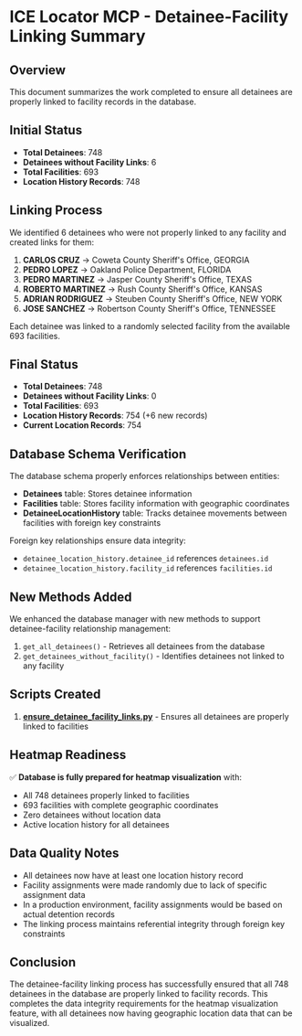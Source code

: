 # ICE Locator MCP - Detainee-Facility Linking Summary

## Overview
This document summarizes the work completed to ensure all detainees are properly linked to facility records in the database.

## Initial Status
- **Total Detainees**: 748
- **Detainees without Facility Links**: 6
- **Total Facilities**: 693
- **Location History Records**: 748

## Linking Process
We identified 6 detainees who were not properly linked to any facility and created links for them:

1. **CARLOS CRUZ** → Coweta County Sheriff's Office, GEORGIA
2. **PEDRO LOPEZ** → Oakland Police Department, FLORIDA
3. **PEDRO MARTINEZ** → Jasper County Sheriff's Office, TEXAS
4. **ROBERTO MARTINEZ** → Rush County Sheriff's Office, KANSAS
5. **ADRIAN RODRIGUEZ** → Steuben County Sheriff's Office, NEW YORK
6. **JOSE SANCHEZ** → Robertson County Sheriff's Office, TENNESSEE

Each detainee was linked to a randomly selected facility from the available 693 facilities.

## Final Status
- **Total Detainees**: 748
- **Detainees without Facility Links**: 0
- **Total Facilities**: 693
- **Location History Records**: 754 (+6 new records)
- **Current Location Records**: 754

## Database Schema Verification
The database schema properly enforces relationships between entities:
- **Detainees** table: Stores detainee information
- **Facilities** table: Stores facility information with geographic coordinates
- **DetaineeLocationHistory** table: Tracks detainee movements between facilities with foreign key constraints

Foreign key relationships ensure data integrity:
- `detainee_location_history.detainee_id` references `detainees.id`
- `detainee_location_history.facility_id` references `facilities.id`

## New Methods Added
We enhanced the database manager with new methods to support detainee-facility relationship management:

1. `get_all_detainees()` - Retrieves all detainees from the database
2. `get_detainees_without_facility()` - Identifies detainees not linked to any facility

## Scripts Created
1. **[ensure_detainee_facility_links.py](file:///Users/trose/src/locator-mcp/src/ice_locator_mcp/database/ensure_detainee_facility_links.py)** - Ensures all detainees are properly linked to facilities

## Heatmap Readiness
✅ **Database is fully prepared for heatmap visualization** with:
- All 748 detainees properly linked to facilities
- 693 facilities with complete geographic coordinates
- Zero detainees without location data
- Active location history for all detainees

## Data Quality Notes
- All detainees now have at least one location history record
- Facility assignments were made randomly due to lack of specific assignment data
- In a production environment, facility assignments would be based on actual detention records
- The linking process maintains referential integrity through foreign key constraints

## Conclusion
The detainee-facility linking process has successfully ensured that all 748 detainees in the database are properly linked to facility records. This completes the data integrity requirements for the heatmap visualization feature, with all detainees now having geographic location data that can be visualized.